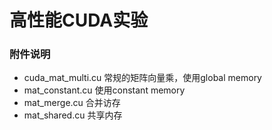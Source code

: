 # 高性能CUDA实验 
### 附件说明
- cuda_mat_multi.cu 常规的矩阵向量乘，使用global memory
- mat_constant.cu 使用constant memory
- mat_merge.cu 合并访存
- mat_shared.cu 共享内存